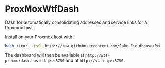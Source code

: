 # ProxMoxWtfDash
Dash for automatically consolidating addresses and service links for a Proxmox host.

Install on your Proxmox host with:

```bash
bash <(curl -fsSL https://raw.githubusercontent.com/Jake-Fieldhouse/ProxMoxWtfDash/main/install.sh)
```

The dashboard will then be available at `http://wtf-proxmoxdash.hosted.jke:8750` and at `http://<lan-ip>:8750`.
